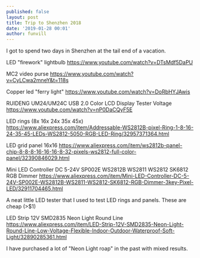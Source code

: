 ```yaml
---
published: false
layout: post
title: Trip to Shenzhen 2018
date: '2019-01-28 00:01'
author: funvill
---
```


I got to spend two days in Shenzhen at the tail end of a vacation. 


LED "firework" lightbulb 
https://www.youtube.com/watch?v=DTsMdf5DaPU

MC2 video purse
https://www.youtube.com/watch?v=CyLCwa2mneY&t=118s

Copper led "ferry light" 
https://www.youtube.com/watch?v=DoRbHYJAwis

RUIDENG UM24/UM24C USB 2.0 Color LCD Display Tester Voltage
https://www.youtube.com/watch?v=nP0DaCQyF5E

LED rings (8x 16x 24x 35x 45x) 
https://www.aliexpress.com/item/Addressable-WS2812B-pixel-Ring-1-8-16-24-35-45-LEDs-WS2812-5050-RGB-LED-Ring/32957371364.html

LED grid panel 16x16 
https://www.aliexpress.com/item/ws2812b-panel-chip-8-8-8-16-16-16-8-32-pixels-ws2812-full-color-panel/32390846029.html

Mini LED Controller DC 5-24V SP002E WS2812B WS2811 WS2812 SK6812 RGB Dimmer
https://www.aliexpress.com/item/Mini-LED-Controller-DC-5-24V-SP002E-WS2812B-WS2811-WS2812-SK6812-RGB-Dimmer-3key-Pixel-LED/32911704465.html

A neat little LED tester that I used to test LED rings and panels. These are cheap (>$1)

LED Strip 12V SMD2835 Neon Light Round Line
https://www.aliexpress.com/item/LED-Strip-12V-SMD2835-Neon-Light-Round-Line-Low-Voltage-Flexible-Indoor-Outdoor-Waterproof-Soft-Light/32890285361.html

I have purchased a lot of "Neon Light roap" in the past with mixed results. 

